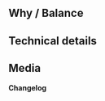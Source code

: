 

## Why / Balance
<!-- Discuss how this would affect game balance or explain why it was changed. Link any relevant discussions or issues. -->
<!-- Delete this section if it isn't relevant. -->

## Technical details
<!-- Summary of code changes for easier review. -->
<!-- Delete this section if there aren't significant technical details. -->

## Media
<!-- Attach media if the PR makes ingame changes (clothing, items, features, etc). 
Small fixes/refactors are exempt. Media may be used in SS14 progress reports with credit. -->
<!-- Delete this section if there's nothing to be shown. -->

**Changelog**
<!-- Add a Changelog entry to make players aware of new features or changes that could affect gameplay.
Make sure to read the guidelines and take this Changelog template out of the comment block in order for it to show up.
Changelog must have a :cl: symbol, so the bot recognizes the changes and adds them to the game's changelog. -->
<!--
:cl:
- add: Added fun!
- remove: Removed fun!
- tweak: Changed fun!
- fix: Fixed fun!
-->
